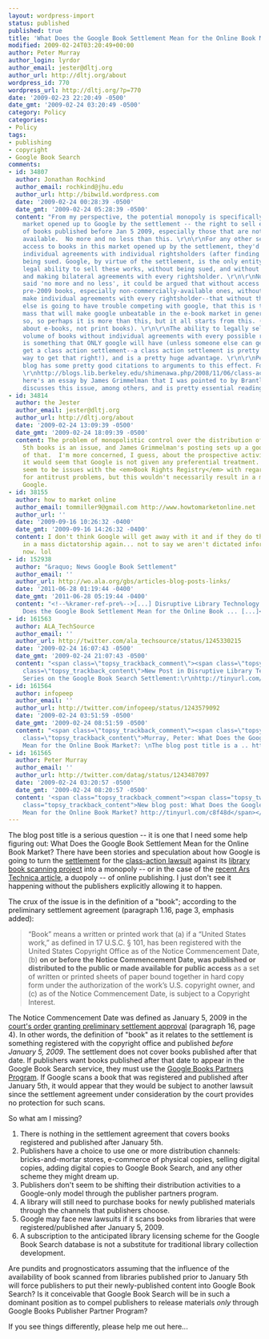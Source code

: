```yaml
---
layout: wordpress-import
status: published
published: true
title: 'What Does the Google Book Settlement Mean for the Online Book Market?'
modified: 2009-02-24T03:20:49+00:00
author: Peter Murray
author_login: lyrdor
author_email: jester@dltj.org
author_url: http://dltj.org/about
wordpress_id: 770
wordpress_url: http://dltj.org/?p=770
date: '2009-02-23 22:20:49 -0500'
date_gmt: '2009-02-24 03:20:49 -0500'
category: Policy
categories:
- Policy
tags:
- publishing
- copyright
- Google Book Search
comments:
- id: 34807
  author: Jonathan Rochkind
  author_email: rochkind@jhu.edu
  author_url: http://bibwild.wordpress.com
  date: '2009-02-24 00:28:39 -0500'
  date_gmt: '2009-02-24 05:28:39 -0500'
  content: "From my perspective, the potential monopoly is specifically on the new
    market opened up to Google by the settlement -- the right to sell electronic copies
    of books published before Jan 5 2009, especially those that are not commercially
    available.  No more and no less than this. \r\n\r\nFor any other seller to sell
    access to books in this market opened up by the settlement, they'd need to make
    individual agreements with individual rightsholders (after finding them), or risk
    being sued. Google, by virtue of the settlement, is the only entity that has a
    legal ability to sell these works, without being sued, and without tracking down
    and making bilateral agreements with every rightsholder. \r\n\r\nNow, while I
    said 'no more and no less', it could be argued that without access to THAT market,
    pre-2009 books, especially non-commercially-available ones, without haivng to
    make individual agreements with every rightsholder--that without that, anyone
    else is going to have trouble competing with google, that this is the critical
    mass that will make google unbeatable in the e-book market in general.  Perhaps
    so, so perhaps it is more than this, but it all starts from this. (And it is only
    about e-books, not print books). \r\n\r\nThe ability to legally sell that huge
    volume of books without individual agreements with every possible rightsholder
    is something that ONLY google will have (unless someone else can get sued and
    get a class action settlement--a class action settlement is pretty much the only
    way to get that right!), and is a pretty huge advantage. \r\n\r\nPeter Brantley's
    blog has some pretty good citations to arguments to this effect. For instance,
    \r\nhttp://blogs.lib.berkeley.edu/shimenawa.php/2008/11/06/class-action-monopoly\r\n\r\nAnd
    here's an essay by James Grimmelman that I was pointed to by Brantley's blog that
    discusses this issue, among others, and is pretty essential reading:\r\n\r\nhttp://laboratorium.net/archive/2008/11/08/principles_and_recommendations_for_the_google_book"
- id: 34814
  author: the Jester
  author_email: jester@dltj.org
  author_url: http://dltj.org/about
  date: '2009-02-24 13:09:39 -0500'
  date_gmt: '2009-02-24 18:09:39 -0500'
  content: The problem of monopolistic control over the distribution of pre-January
    5th books is an issue, and James Grimmelman's posting sets up a good discussion
    of that.  I'm more concerned, I guess, about the prospective activities, and there
    it would seem that Google is not given any preferential treatment.  There would
    seem to be issues with the <em>Book Rights Registry</em> with regards to the potential
    for antitrust problems, but this wouldn't necessarily result in a monopoly for
    Google.
- id: 38155
  author: how to market online
  author_email: tommiller9@gmail.com http://www.howtomarketonline.net
  author_url: ''
  date: '2009-09-16 10:26:32 -0400'
  date_gmt: '2009-09-16 14:26:32 -0400'
  content: I don't think Google will get away with it and if they do then we are living
    in a mass dictatorship again... not to say we aren't dictated information right
    now. lol
- id: 152938
  author: "&raquo; News Google Book Settlement"
  author_email: ''
  author_url: http://wo.ala.org/gbs/articles-blog-posts-links/
  date: '2011-06-28 01:19:44 -0400'
  date_gmt: '2011-06-28 05:19:44 -0400'
  content: "<!--%kramer-ref-pre%-->[...] Disruptive Library Technology Jester: What
    Does the Google Book Settlement Mean for the Online Book ... [...]<!--%kramer-ref-post%-->"
- id: 161563
  author: ALA_TechSource
  author_email: ''
  author_url: http://twitter.com/ala_techsource/status/1245330215
  date: '2009-02-24 16:07:43 -0500'
  date_gmt: '2009-02-24 21:07:43 -0500'
  content: "<span class=\"topsy_trackback_comment\"><span class=\"topsy_twitter_username\"><span
    class=\"topsy_trackback_content\">New Post in Disruptive Library Technology Jester's
    Series on the Google Book Search Settlement:\r\nhttp://tinyurl.com/c8f48d</span></span>"
- id: 161564
  author: infopeep
  author_email: ''
  author_url: http://twitter.com/infopeep/status/1243579092
  date: '2009-02-24 03:51:59 -0500'
  date_gmt: '2009-02-24 08:51:59 -0500'
  content: "<span class=\"topsy_trackback_comment\"><span class=\"topsy_twitter_username\"><span
    class=\"topsy_trackback_content\">Murray, Peter: What Does the Google Book Settlement
    Mean for the Online Book Market?: \nThe blog post title is a .. http://snipurl.com/cj4bo</span></span>"
- id: 161565
  author: Peter Murray
  author_email: ''
  author_url: http://twitter.com/datag/status/1243487097
  date: '2009-02-24 03:20:57 -0500'
  date_gmt: '2009-02-24 08:20:57 -0500'
  content: '<span class="topsy_trackback_comment"><span class="topsy_twitter_username"><span
    class="topsy_trackback_content">New blog post: What Does the Google Book Settlement
    Mean for the Online Book Market? http://tinyurl.com/c8f48d</span></span>'
---
```

<p>The blog post title is a serious question -- it is one that I need some help figuring out:  What Does the Google Book Settlement Mean for the Online Book Market?  There have been stories and speculation about how Google is going to turn the <a href="http://books.google.com/googlebooks/agreement/" title="Google Book Search Settlement Agreement">settlement</a> for the <a href="http://dockets.justia.com/docket/court-nysdce/case_no-1:2005cv08136/case_id-273913/" title="The Author's Guild et al v. Google Inc. - 1:2005cv08136 - Justia Federal District Court Filings and Dockets">class-action lawsuit</a> against its <a href="http://books.google.com/googlebooks/library.html" title="Google Book Search Library Project">library book scanning project</a> into a monopoly -- or in the case of the <a href="http://arstechnica.com/tech-policy/news/2009/02/publisher-speculates-about-amazongoogle-e-book-duopoly.ars" title="Publisher speculates about Amazon/Google e-book "duopoly" - Ars Technica">recent Ars Technica article</a>, a duopoly -- of online publishing.  I just don't see it happening without the publishers explicitly allowing it to happen.</p>
<p>The crux of the issue is in the definition of a "book"; according to the preliminary settlement agreement (paragraph 1.16, page 3, emphasis added):<br />
<blockquote>&ldquo;Book&rdquo; means a written or printed work that (a) if a &ldquo;United States work,&rdquo; as defined in 17 U.S.C. &sect; 101, has been registered with the United States Copyright Office as of the Notice Commencement Date, (b) <strong>on or before the Notice Commencement Date, was published or distributed to the public or made available for public access</strong> as a set of written or printed sheets of paper bound together in hard copy form under the authorization of the work&rsquo;s U.S. copyright owner, and (c) as of the Notice Commencement Date, is subject to a Copyright Interest.</p></blockquote>
<p>The Notice Commencement Date was defined as January 5, 2009 in the <a href="http://docs.justia.com/cases/federal/district-courts/new-york/nysdce/1:2005cv08136/273913/64/" title="The Author's Guild et al v. Google Inc. Document 64 - :: Justia Docs">court's order granting preliminary settlement approval</a> (paragraph 16, page 4).  In other words, the definition of "book" as it relates to the settlement is something registered with the copyright office and published <em>before January 5, 2009</em>.  The settlement does not cover books published after that date.  If publishers want books published after that date to appear in the Google Book Search service, they must use the <a href="http://books.google.com/googlebooks/publishers.html" title="Google Book Search">Google Books Partners Program</a>.  If Google scans a book that was registered and published after January 5th, it would appear that they would be subject to another lawsuit since the settlement agreement under consideration by the court provides no protection for such scans.</p>
<p>So what am I missing?</p>
<ol type="1" start="1">
<li>There is nothing in the settlement agreement that covers books registered and published after January 5th.</li>
<li>Publishers have a choice to use one or more distribution channels:  bricks-and-mortar stores, e-commerce of physical copies, selling digital copies, adding digital copies to Google Book Search, and any other scheme they might dream up.</li>
<li>Publishers don't seem to be shifting their distribution activities to a Google-only model through the publisher partners program.</li>
<li>A library will still need to purchase books for newly published materials through the channels that publishers choose.</li>
<li>Google may face new lawsuits if it scans books from libraries that were registered/published after January 5, 2009.</li>
<li>A subscription to the anticipated library licensing scheme for the Google Book Search database is not a substitute for traditional library collection development.</li>
</ol>
<p>Are pundits and prognosticators assuming that the influence of the availability of book scanned from libraries published prior to January 5th will force publishers to put their newly-published content into Google Book Search?  Is it conceivable that Google Book Search will be in such a dominant position as to compel publishers to release materials <em>only</em> through Google Books Publisher Partner Program?  </p>
<p>If you see things differently, please help me out here...</p>
